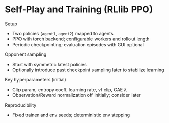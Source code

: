 # Self-Play and Training (RLlib PPO)

Setup

- Two policies (`agent1`, `agent2`) mapped to agents
- PPO with torch backend; configurable workers and rollout length
- Periodic checkpointing; evaluation episodes with GUI optional

Opponent sampling

- Start with symmetric latest policies
- Optionally introduce past checkpoint sampling later to stabilize learning

Key hyperparameters (initial)

- Clip param, entropy coeff, learning rate, vf clip, GAE λ
- Observation/Reward normalization off initially; consider later

Reproducibility

- Fixed trainer and env seeds; deterministic env stepping
